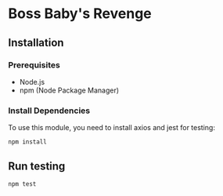 
# Boss Baby's Revenge

## Installation
### Prerequisites
- Node.js
- npm (Node Package Manager)
### Install Dependencies
To use this module, you need to install axios and jest for testing:
```
npm install
```

## Run testing
```
npm test
```
